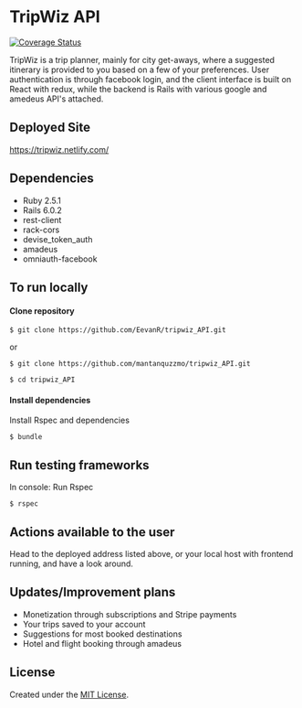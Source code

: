 # TripWiz API

[![Coverage Status](https://coveralls.io/repos/github/CraftAcademy/tripwiz_API/badge.svg?branch=development)](https://coveralls.io/github/CraftAcademy/tripwiz_API?branch=development)

TripWiz is a trip planner, mainly for city get-aways, where a suggested itinerary is provided to you based on a few of your preferences. User authentication is through facebook login, and the client interface is built on React with redux, while the backend is Rails with various google and amedeus API's attached.

## Deployed Site
https://tripwiz.netlify.com/

## Dependencies
- Ruby 2.5.1
- Rails 6.0.2
- rest-client
- rack-cors
- devise_token_auth
- amadeus
- omniauth-facebook

## To run locally
#### Clone repository
```
$ git clone https://github.com/EevanR/tripwiz_API.git
```
or
```
$ git clone https://github.com/mantanquzzmo/tripwiz_API.git
```
```
$ cd tripwiz_API
```

#### Install dependencies
Install Rspec and dependencies
```
$ bundle
```

## Run testing frameworks
In console:
Run Rspec 
```
$ rspec
```

## Actions available to the user

Head to the deployed address listed above, or your local host with frontend running, and have a look around.

## Updates/Improvement plans
- Monetization through subscriptions and Stripe payments
- Your trips saved to your account
- Suggestions for most booked destinations
- Hotel and flight booking through amadeus

## License
Created under the <a href="https://en.wikipedia.org/wiki/MIT_License">MIT License</a>.
